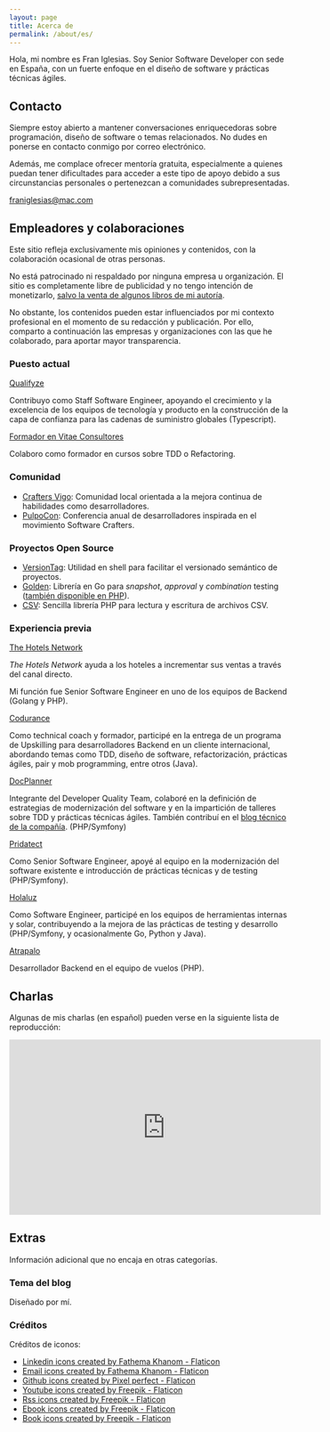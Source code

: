 ```yaml
---
layout: page
title: Acerca de
permalink: /about/es/
---
```


Hola, mi nombre es Fran Iglesias. Soy Senior Software Developer con sede en España, con un fuerte enfoque en el diseño de software y prácticas técnicas ágiles.

## Contacto

Siempre estoy abierto a mantener conversaciones enriquecedoras sobre programación, diseño de software o temas relacionados. No dudes en ponerse en contacto conmigo por correo electrónico.

Además, me complace ofrecer mentoría gratuita, especialmente a quienes puedan tener dificultades para acceder a este tipo de apoyo debido a sus circunstancias personales o pertenezcan a comunidades subrepresentadas.

[franiglesias@mac.com](mailto:franiglesias@mac.com)

## Empleadores y colaboraciones

Este sitio refleja exclusivamente mis opiniones y contenidos, con la colaboración ocasional de otras personas.

No está patrocinado ni respaldado por ninguna empresa u organización. El sitio es completamente libre de publicidad y no tengo intención de monetizarlo, [salvo la venta de algunos libros de mi autoría](https://leanpub.com/u/franiglesias).

No obstante, los contenidos pueden estar influenciados por mi contexto profesional en el momento de su redacción y publicación. Por ello, comparto a continuación las empresas y organizaciones con las que he colaborado, para aportar mayor transparencia.

### Puesto actual

[Qualifyze](https://www.qualifyze.com)

Contribuyo como Staff Software Engineer, apoyando el crecimiento y la excelencia de los equipos de tecnología y producto en la construcción de la capa de confianza para las cadenas de suministro globales (Typescript).

[Formador en Vitae Consultores](https://www.vitaedigital.com/)

Colaboro como formador en cursos sobre TDD o Refactoring.

### Comunidad

* [Crafters Vigo](https://www.meetup.com/es-ES/craftersvigo/): Comunidad local orientada a la mejora continua de habilidades como desarrolladores.
* [PulpoCon](https://pulpocon.es): Conferencia anual de desarrolladores inspirada en el movimiento Software Crafters.

### Proyectos Open Source

* [VersionTag](https://github.com/franiglesias/versiontag): Utilidad en shell para facilitar el versionado semántico de proyectos.
* [Golden](https://github.com/franiglesias/golden): Librería en Go para _snapshot_, _approval_ y _combination_ testing ([también disponible en PHP](https://github.com/franiglesias/php-golden)).
* [CSV](https://github.com/franiglesias/csv): Sencilla librería PHP para lectura y escritura de archivos CSV.

### Experiencia previa

[The Hotels Network](https://thehotelsnetwork.com/es/)

_The Hotels Network_ ayuda a los hoteles a incrementar sus ventas a través del canal directo.

Mi función fue Senior Software Engineer en uno de los equipos de Backend (Golang y PHP).

[Codurance](https://www.codurance.com) 

Como technical coach y formador, participé en la entrega de un programa de Upskilling para desarrolladores Backend en un cliente internacional, abordando temas como TDD, diseño de software, refactorización, prácticas ágiles, pair y mob programming, entre otros (Java).

[DocPlanner](https://www.docplanner.com)

Integrante del Developer Quality Team, colaboré en la definición de estrategias de modernización del software y en la impartición de talleres sobre TDD y prácticas técnicas ágiles. También contribuí en el [blog técnico de la compañía](https://medium.com/docplanner-tech). (PHP/Symfony)

[Pridatect](https://www.pridatect.es)

Como Senior Software Engineer, apoyé al equipo en la modernización del software existente e introducción de prácticas técnicas y de testing (PHP/Symfony).

[Holaluz](https://holaluz.com)

Como Software Engineer, participé en los equipos de herramientas internas y solar, contribuyendo a la mejora de las prácticas de testing y desarrollo (PHP/Symfony, y ocasionalmente Go, Python y Java).

[Atrapalo](https://atrapalo.com)

Desarrollador Backend en el equipo de vuelos (PHP).

## Charlas

Algunas de mis charlas (en español) pueden verse en la siguiente lista de reproducción:

<iframe width="560" height="315" src="https://www.youtube.com/embed/videoseries?list=PLYT8quZ2BEna0KpNgSGw2v3cEF4ePivVC" title="YouTube video player" frameborder="0" allow="accelerometer; autoplay; clipboard-write; encrypted-media; gyroscope; picture-in-picture; web-share" allowfullscreen></iframe>

## Extras

Información adicional que no encaja en otras categorías.

### Tema del blog

Diseñado por mí.

### Créditos

Créditos de iconos:

* <a href="https://www.flaticon.com/free-icons/linkedin" title="linkedin icons">Linkedin icons created by Fathema Khanom - Flaticon</a>
* <a href="https://www.flaticon.com/free-icons/email" title="email icons">Email icons created by Fathema Khanom - Flaticon</a>
* <a href="https://www.flaticon.com/free-icons/github" title="github icons">Github icons created by Pixel perfect - Flaticon</a>
* <a href="https://www.flaticon.com/free-icons/youtube" title="youtube icons">Youtube icons created by Freepik - Flaticon</a>
* <a href="https://www.flaticon.com/free-icons/rss" title="rss icons">Rss icons created by Freepik - Flaticon</a>
* <a href="https://www.flaticon.com/free-icons/ebook" title="ebook icons">Ebook icons created by Freepik - Flaticon</a>
* <a href="https://www.flaticon.com/free-icons/book" title="book icons">Book icons created by Freepik - Flaticon</a>
